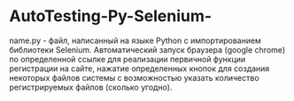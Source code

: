 # AutoTesting-Py-Selenium-
name.py - файл, написанный на языке Python с импортированием библиотеки Selenium. Автоматический запуск браузера (google chrome) по определенной ссылке для реализации первичной функции регистрации на сайте, нажатие определенных кнопок для создания некоторых файлов системы с возможностью указать количество регистрируемых файлов (сколько угодно).
